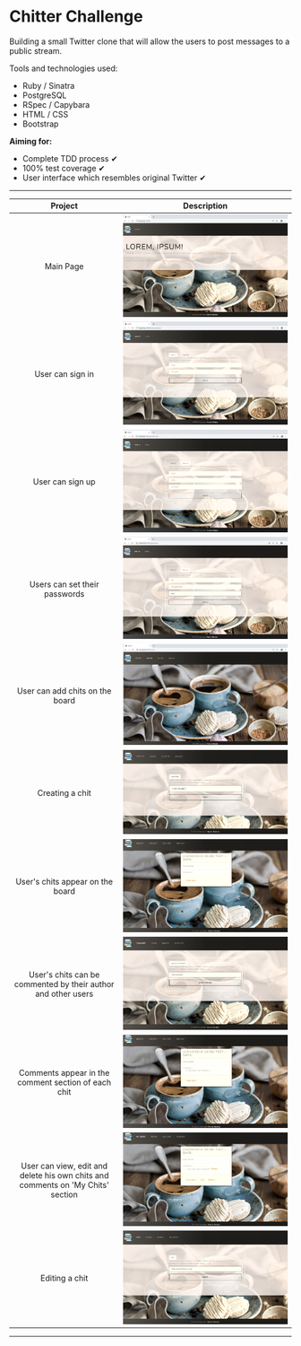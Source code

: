 Chitter Challenge
=================

Building a small Twitter clone that will allow the users to post messages to a public stream.

Tools and technologies used:

* Ruby / Sinatra
* PostgreSQL
* RSpec / Capybara
* HTML / CSS
* Bootstrap

**Aiming for:**

* Complete TDD process ✔
* 100% test coverage ✔
* User interface which resembles original Twitter ✔

-----

|   Project    |   Description    |
|:------------:|:----------------:|
|Main Page| ![signin](public/images/1.1.png)|
|User can sign in| ![signin](public/images/1.2.png)|
|User can sign up| ![signin](public/images/1.3.png)|
|Users can set their passwords| ![signin](public/images/1.4.png)|
|User can add chits on the board| ![signin](public/images/1.6.png)|
|Creating a chit| ![signin](public/images/1.7.png)|
|User's chits appear on the board| ![signin](public/images/1.8.png)|
|User's chits can be commented by their author and other users| ![signin](public/images/1.9.png)|
|Comments appear in the comment section of each chit| ![signin](public/images/1.10.png)|
|User can view, edit and delete his own chits and comments on 'My Chits' section | ![signin](public/images/1.12.png)|
|Editing a chit| ![signin](public/images/1.11.png)|


-----

